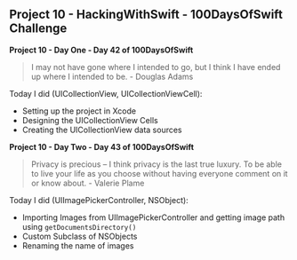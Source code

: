 ## Project 10 - HackingWithSwift - 100DaysOfSwift Challenge

**Project 10 - Day One - Day 42 of 100DaysOfSwift**

> I may not have gone where I intended to go, but I think I have ended up where I intended to be. - Douglas Adams

Today I did (UICollectionView, UICollectionViewCell):

- Setting up the project in Xcode
- Designing the UICollectionView Cells
- Creating the UICollectionView data sources

**Project 10 - Day Two - Day 43 of 100DaysOfSwift**

> Privacy is precious – I think privacy is the last true luxury. To be able to live your life as you choose without having everyone comment on it or know about. - Valerie Plame

Today I did (UIImagePickerController, NSObject):

- Importing Images from UIImagePickerController and getting image path using ```getDocumentsDirectory()```
- Custom Subclass of NSObjects
- Renaming the name of images
